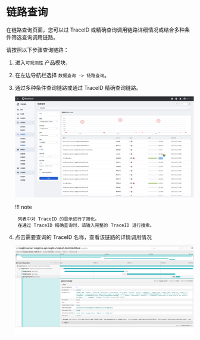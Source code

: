 # 链路查询

在链路查询页面，您可以过 TraceID 或精确查询调用链路详细情况或结合多种条件筛选查询调用链路。

请按照以下步骤查询链路：

1. 进入`可观测性` 产品模块，
2. 在左边导航栏选择 `数据查询 -> 链路查询`。
3. 通过多种条件查询链路或通过 TraceID 精确查询链路。

    ![jaeger](../../images/trace01.png)

    !!! note

        列表中对 TraceID 的显示进行了简化。
        在通过 TraceID 精确查询时，请输入完整的 TraceID 进行搜索。

4. 点击需要查询的 TraceID 名称，查看该链路的详情调用情况

    ![jaeger](../../images/trace02.png)
